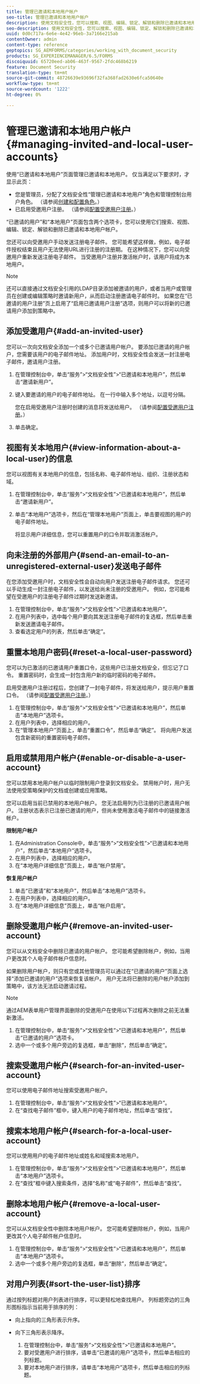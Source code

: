 ```yaml
---
title: 管理已邀请和本地用户帐户
seo-title: 管理已邀请和本地用户帐户
description: 使用文档安全性，您可以搜索、视图、编辑、锁定、解锁和删除已邀请和本地用户帐户。
seo-description: 使用文档安全性，您可以搜索、视图、编辑、锁定、解锁和删除已邀请和本地用户帐户。
uuid: 0d0c717a-6e6e-4e42-96eb-3a7166e215ab
contentOwner: admin
content-type: reference
geptopics: SG_AEMFORMS/categories/working_with_document_security
products: SG_EXPERIENCEMANAGER/6.5/FORMS
discoiquuid: 65720eed-ab06-463f-9567-2fdc468b6219
feature: Document Security
translation-type: tm+mt
source-git-commit: 48726639e93696f32fa368fad2630e6fca50640e
workflow-type: tm+mt
source-wordcount: '1222'
ht-degree: 0%

---
```



# 管理已邀请和本地用户帐户{#managing-invited-and-local-user-accounts}

使用“已邀请和本地用户”页面管理已邀请和本地用户。 仅当满足以下要求时，才显示此页：

* 您是管理员，分配了文档安全性“管理已邀请和本地用户”角色和管理控制台用户角色。 （请参阅[创建和配置角色](/help/forms/using/admin-help/creating-configuring-roles.md#creating-and-configuring-roles)。）
* 已启用受邀用户注册。 （请参阅[配置受邀用户注册](/help/forms/using/admin-help/configuring-client-server-options.md#configuring-invited-user-registration)。）

“已邀请的用户”和“本地用户”页面包含两个选项卡，您可以使用它们搜索、视图、编辑、锁定、解锁和删除已邀请和本地用户帐户。

您还可以向受邀用户手动发送注册电子邮件。 您可能希望这样做，例如，电子邮件授权结束且用户无法使用URL进行注册的注册期。 在这种情况下，您可以向受邀用户重新发送注册电子邮件。 当受邀用户注册并激活帐户时，该用户将成为本地用户。

>[!NOTE]
>
>还可以直接通过文档安全引用的LDAP目录添加被邀请的用户，或者当用户或管理员在创建或编辑策略时邀请新用户，从而启动注册邀请电子邮件时。 如果您在“已邀请的用户注册”页上启用了“启用已邀请用户注册”选项，则用户可以将新的已邀请用户添加到策略中。

## 添加受邀用户{#add-an-invited-user}

您可以一次向文档安全添加一个或多个已邀请用户帐户。 要添加已邀请的用户帐户，您需要该用户的电子邮件地址。 添加用户时，文档安全性会发送一封注册电子邮件，邀请用户注册。

1. 在管理控制台中，单击“服务”>“文档安全性”>“已邀请和本地用户”，然后单击“邀请新用户”。
1. 键入要邀请的用户的电子邮件地址。 在一行中输入多个地址，以逗号分隔。

   您在启用受邀用户注册时创建的消息将发送给用户。 （请参阅[配置受邀用户注册](/help/forms/using/admin-help/configuring-client-server-options.md#configuring-invited-user-registration)。）

1. 单击确定。

## 视图有关本地用户{#view-information-about-a-local-user}的信息

您可以视图有关本地用户的信息，包括名称、电子邮件地址、组织、注册状态和域。

1. 在管理控制台中，单击“服务”>“文档安全性”>“已邀请和本地用户”，然后单击“邀请新用户”。
1. 单击“本地用户”选项卡，然后在“管理本地用户”页面上，单击要视图的用户的电子邮件地址。

   将显示用户详细信息，您可以重置用户的口令并取消激活帐户。

## 向未注册的外部用户{#send-an-email-to-an-unregistered-external-user}发送电子邮件

在您添加受邀用户时，文档安全性会自动向用户发送注册电子邮件请求。 您还可以手动生成一封注册电子邮件，以发送给尚未注册的受邀用户。 例如，您可能希望在受邀用户的注册电子邮件过期时发送新邀请。

1. 在管理控制台中，单击“服务”>“文档安全性”>“已邀请和本地用户”。
1. 在用户列表中，选中每个用户要向其发送注册电子邮件的复选框，然后单击重新发送邀请电子邮件。
1. 查看选定用户的列表，然后单击“确定”。

## 重置本地用户密码{#reset-a-local-user-password}

您可以为已激活的已邀请用户重置口令，这些用户已注册文档安全，但忘记了口令。 重置密码时，会生成一封包含用户新的临时密码的电子邮件。

启用受邀用户注册过程后，您创建了一封电子邮件，将发送给用户，提示用户重置口令。 （请参阅[配置受邀用户注册](/help/forms/using/admin-help/configuring-client-server-options.md#configuring-invited-user-registration)。）

1. 在管理控制台中，单击“服务”>“文档安全性”>“已邀请和本地用户”，然后单击“本地用户”选项卡。
1. 在用户列表中，选择相应的用户。
1. 在“管理本地用户”页面上，单击“重置口令”，然后单击“确定”。 将向用户发送包含新密码的重置密码电子邮件。

## 启用或禁用用户帐户{#enable-or-disable-a-user-account}

您可以禁用本地用户帐户以临时限制用户登录到文档安全。 禁用帐户时，用户无法使用受策略保护的文档或创建或应用策略。

您可以启用当前已禁用的本地用户帐户。 您无法启用列为已注册的已邀请用户帐户。 注册状态表示已注册已邀请的用户，但尚未使用激活电子邮件中的链接激活帐户。

**限制用户帐户**

1. 在Administration Console中，单击“服务”>“文档安全性”>“已邀请和本地用户”，然后单击“本地用户”选项卡。
1. 在用户列表中，选择相应的用户。
1. 在“本地用户详细信息”页面上，单击“帐户禁用”。

**恢复用户帐户**

1. 单击“已邀请”和“本地用户”，然后单击“本地用户”选项卡。
1. 在用户列表中，选择相应的用户。
1. 在“本地用户详细信息”页面上，单击“帐户启用”。

## 删除受邀用户帐户{#remove-an-invited-user-account}

您可以从文档安全中删除已邀请的用户帐户。 您可能希望删除帐户，例如，当用户更改其个人电子邮件帐户信息时。

如果删除用户帐户，则只有您或其他管理员可以通过在“已邀请的用户”页面上选择“添加已邀请的用户”选项来恢复该帐户。 用户无法将已删除的用户帐户添加到策略中，该方法无法启动邀请过程。

>[!NOTE]
>
>通过AEM表单用户管理界面删除的受邀用户在使用以下过程再次删除之前无法重新激活。

1. 在管理控制台中，单击“服务”>“文档安全性”>“已邀请和本地用户”，然后单击“已邀请的用户”选项卡。
1. 选中一个或多个用户旁边的复选框，单击“删除”，然后单击“确定”。

## 搜索受邀用户帐户{#search-for-an-invited-user-account}

您可以使用电子邮件地址搜索受邀用户帐户。

1. 在管理控制台中，单击“服务”>“文档安全性”>“已邀请和本地用户”。
1. 在“查找电子邮件”框中，键入用户的电子邮件地址，然后单击“查找”。

## 搜索本地用户帐户{#search-for-a-local-user-account}

您可以使用用户的电子邮件地址或姓名和域搜索本地用户。

1. 在管理控制台中，单击“服务”>“文档安全性”>“已邀请和本地用户”，然后单击“本地用户”选项卡。
1. 在“查找”框中键入搜索条件，选择“名称”或“电子邮件”，然后单击“查找”。

## 删除本地用户帐户{#remove-a-local-user-account}

您可以从文档安全性中删除本地用户帐户。 您可能希望删除帐户，例如，当用户更改其个人电子邮件帐户信息时。

1. 在管理控制台中，单击“服务”>“文档安全性”>“已邀请和本地用户”，然后单击“本地用户”选项卡。
1. 选中一个或多个用户旁边的复选框，单击“删除”，然后单击“确定”。

## 对用户列表{#sort-the-user-list}排序

通过按列标题对用户列表进行排序，可以更轻松地查找用户。 列标题旁边的三角形图标指示当前用于排序的列：

* 向上指向的三角形表示升序。
* 向下三角形表示降序。

   1. 在管理控制台中，单击“服务”>“文档安全性”>“已邀请和本地用户”。
   1. 要对受邀用户进行排序，请单击“已邀请的用户”选项卡，然后单击相应的列标题。
   1. 要对本地用户进行排序，请单击“本地用户”选项卡，然后单击相应的列标题。


